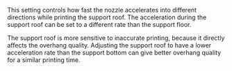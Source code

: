 This setting controls how fast the nozzle accelerates into different directions while printing the support roof. The acceleration during the support roof can be set to a different rate than the support floor.

The support roof is more sensitive to inaccurate printing, because it directly affects the overhang quality. Adjusting the support roof to have a lower acceleration rate than the support bottom can give better overhang quality for a similar printing time.